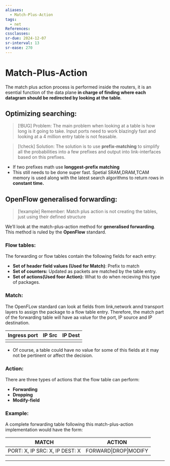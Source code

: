 ```yaml
---
aliases:
  - Match-Plus-Action
tags:
  - net
References: 
cssclasses: 
sr-due: 2024-12-07
sr-interval: 13
sr-ease: 270
---
```

# Match-Plus-Action 
The match plus action process is performed inside the routers, it is an esential function of the data plane **in charge of finding where each datagram should be redirected by looking at the table**. 


## Optimizing searching: 
> [!BUG] Problem: 
> The main problem when looking at a table is how long is it going to take. Input ports need to work blazingly fast and looking at a 4 million entry table is not feasable.
> 

> [!check] Solution: 
> The solution is to use **prefix-matching** to simplify all the probabilities into a few prefixes and output into link-interfaces based on this prefixes.
> 
+ If two prefixes math use **longgest-prefix matching**
+ This still needs to be done super fast. Spetial SRAM,DRAM,TCAM memory is used along with the latest search algorithms to return rows in **constant time.**

## OpenFlow generalised forwarding:

> [!example] Remember: 
> Match plus action is not creating the tables, just using their defined structure 

We’ll look at the match-plus-action method for **generalised forwarding**. This method is ruled by the **OpenFlow** standard. 
### Flow tables:
The forwarding or flow tables contain the following fields for each entry:
+ **Set of header field values (Used for Match)**: Prefix to match
+ **Set of counters:** Updated as packets are matched by the table entry. 
+ **Set of actions(Used foor Action):** What to do when recieving this type of packages.

### Match: 
The OpenFLow standard can look at fields from link,network annd transport layers to assign the package to a flow table entry.
Therefore, the match part of the forwarding table will have aa value for the port, IP source and IP destination. 

| Ingress port | IP Src | IP Dest |
| ------------ | ------ | ------- |
|              |        |         |
+ Of course, a table could have no value for some of this fields at it may not be pertinent or affect the decision. 

### Action: 
There are three types of actions that the flow table can perform:
+ **Forwarding**
+ **Dropping**
+ **Modify-field**

### Example: 
A complete forwarding table following this match-plus-action implementation would have the form:

| MATCH                          | ACTION                |
| ------------------------------ | --------------------- |
| PORT: X, IP SRC: X, IP DEST: X | FORWARD\|DROP\|MODIFY |


***